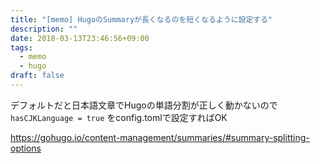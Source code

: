 ```yaml
---
title: "[memo] HugoのSummaryが長くなるのを短くなるように設定する"
description: ""
date: 2018-03-13T23:46:56+09:00
tags:
  - memo
  - hugo
draft: false
---
```


デフォルトだと日本語文章でHugoの単語分割が正しく動かないので `hasCJKLanguage = true` をconfig.tomlで設定すればOK

https://gohugo.io/content-management/summaries/#summary-splitting-options